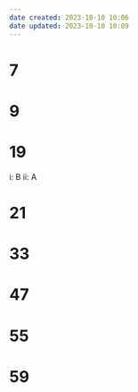 ```yaml
---
date created: 2023-10-10 10:06
date updated: 2023-10-10 10:09
---
```


# 7

# 9

# 19

i: B
ii: A

# 21



# 33

# 47

# 55

# 59
